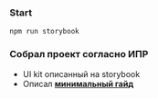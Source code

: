 ### Start
```
npm run storybook
```

### Собрал проект согласно ИПР

* UI kit описанный на storybook
* Описал **<a href="https://github.com/webster6667/documentation/blob/master/storybook/readme.md">минимальный гайд</a>** 
